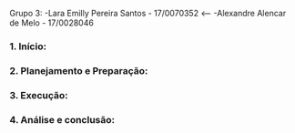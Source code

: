 Grupo 3:
-Lara Emilly Pereira Santos - 17/0070352 <--
-Alexandre Alencar de Melo - 17/0028046


### 1.	Início:

### 2.	Planejamento e Preparação:

### 3.	Execução:

### 4.	Análise e conclusão:
